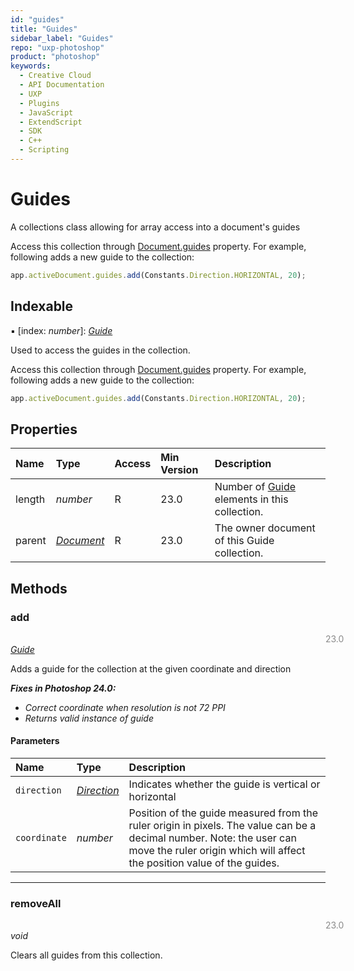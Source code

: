 ```yaml
---
id: "guides"
title: "Guides"
sidebar_label: "Guides"
repo: "uxp-photoshop"
product: "photoshop"
keywords:
  - Creative Cloud
  - API Documentation
  - UXP
  - Plugins
  - JavaScript
  - ExtendScript
  - SDK
  - C++
  - Scripting
---
```


# Guides

A collections class allowing for array access into a document's guides

Access this collection through [Document.guides](/ps_reference/classes/document/#guides) property. For example,
following adds a new guide to the collection:

```javascript
app.activeDocument.guides.add(Constants.Direction.HORIZONTAL, 20);
```

## Indexable

▪ [index: *number*]: [*Guide*](/ps_reference/classes/guide/)

Used to access the guides in the collection.

Access this collection through [Document.guides](/ps_reference/classes/document/#guides) property. For example,
following adds a new guide to the collection:

```javascript
app.activeDocument.guides.add(Constants.Direction.HORIZONTAL, 20);
```

## Properties

| Name | Type | Access | Min Version | Description |
| :------ | :------ | :------ | :------ | :------ |
| length | *number* | R | 23.0 | Number of [Guide](/ps_reference/classes/guide/) elements in this collection. |
| parent | [*Document*](/ps_reference/classes/document/) | R | 23.0 | The owner document of this Guide collection. |

## Methods

### add
<span class="minversion" style="float:left; margin-left:36em; opacity:0.5;">23.0</span>

[*Guide*](/ps_reference/classes/guide/)

Adds a guide for the collection at the given coordinate and direction

***Fixes in Photoshop 24.0:***
- *Correct coordinate when resolution is not 72 PPI*
- *Returns valid instance of guide*

#### Parameters

| Name | Type | Description |
| :------ | :------ | :------ |
| `direction` | [*Direction*](/ps_reference/modules/constants/#direction) | Indicates whether the guide is vertical or horizontal |
| `coordinate` | *number* | Position of the guide measured from the ruler origin in pixels. The value can be a decimal number.  Note: the user can move the ruler origin which will affect the position value of the guides. |

___

### removeAll
<span class="minversion" style="float:left; margin-left:36em; opacity:0.5;">23.0</span>

*void*

Clears all guides from this collection.
